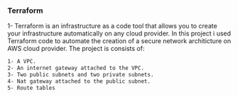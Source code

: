 ### Terraform
1- Terraform is an infrastructure as a code tool that allows you to create your infrastructure automatically on any cloud provider. In this project i used Terraform code to automate the creation of a secure network architicture on AWS cloud provider. The project is consists of:
```bash
1- A VPC.
2- An internet gateway attached to the VPC.
3- Two public subnets and two private subnets.
4- Nat gateway attached to the public subnet.
5- Route tables
```
